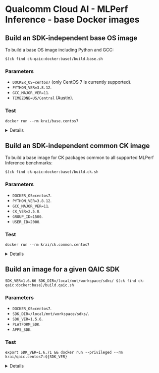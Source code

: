 # Qualcomm Cloud AI - MLPerf Inference - base Docker images

## Build an SDK-independent base OS image

To build a base OS image including Python and GCC:

```
$(ck find ck-qaic:docker:base)/build.base.sh
```

### Parameters
- `DOCKER_OS=centos7` (only CentOS 7 is currently supported).
- `PYTHON_VER=3.8.12`.
- `GCC_MAJOR_VER=11`.
- `TIMEZONE=US/Central` (Austin).

### Test
```
docker run --rm krai/base.centos7
```
<details><pre>
centos-release-7-9.2009.1.el7.centos.x86_64
</pre></details>

## Build an SDK-independent common CK image

To build a base image for CK packages common to all supported MLPerf Inference benchmarks:

```
$(ck find ck-qaic:docker:base)/build.ck.sh
```

### Parameters
- `DOCKER_OS=centos7`.
- `PYTHON_VER=3.8.12`.
- `GCC_MAJOR_VER=11`.
- `CK_VER=2.5.8`.
- `GROUP_ID=1500`.
- `USER_ID=2000`.

### Test
```
docker run --rm krai/ck.common.centos7
```
<details><pre>
V2.5.8
</pre></details>

## Build an image for a given QAIC SDK

```
SDK_VER=1.6.66 SDK_DIR=/local/mnt/workspace/sdks/ $(ck find ck-qaic:docker:base)/build.qaic.sh
```

### Parameters
- `DOCKER_OS=centos7`.
- `SDK_DIR=/local/mnt/workspace/sdks/`.
- `SDK_VER=1.5.6`.
- `PLATFORM_SDK`.
- `APPS_SDK`.

### Test
```
export SDK_VER=1.6.71 && docker run --privileged --rm krai/qaic.centos7:${SDK_VER}
```
<details><pre>
        Status:Ready
</pre></details>
